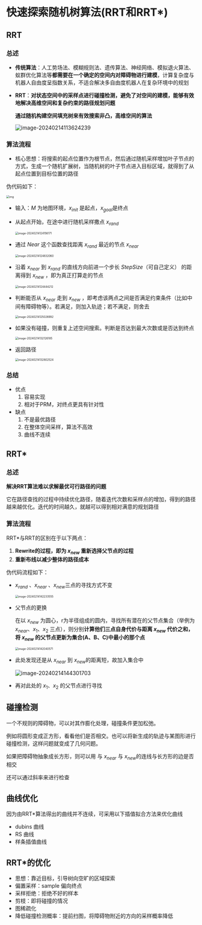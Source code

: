 # 快速探索随机树算法(RRT和RRT*)

## RRT

### 总述

- **传统算法**：人工势场法、模糊规则法、遗传算法、神经网络、模拟退火算法、蚁群优化算法等**都需要在一个确定的空间内对障碍物进行建模**，计算复杂度与机器人自由度呈指数关系，不适合解决多自由度机器人在复杂环境中的规划

- **RRT**：**对状态空间中的采样点进行碰撞检测，避免了对空间的建模，能够有效地解决高维空间和复杂约束的路径规划问题**

  **通过随机构建空间填充树来有效搜索非凸，高维空间的算法**

  ![image-20240214113624239](../../imgs/image-20240214113624239.png)



### 算法流程

- 核心思想：将搜索的起点位置作为根节点，然后通过随机采样增加叶子节点的方式，生成一个随机扩展树，当随机树的叶子节点进入目标区域，就得到了从起点位置到目标位置的路径

伪代码如下：

<img src="../../imgs/0ecfb2212f4f16c67b6ad5d5efa44e14.png" alt="img" style="zoom: 50%;" />

- 输入：$M$ 为地图环境，$x_{init}$ 是起点，$x_{goal}$​ 是终点

- 从起点开始，在途中进行随机采样撒点 $x_{rand}$​

  <img src="../../imgs/image-20240214124156171.png" alt="image-20240214124156171" style="zoom:50%;" />

- 通过 $Near$ 这个函数查找距离 $x_{rand}$ 最近的节点 $x_{near}$​

  <img src="../../imgs/image-20240214124832060.png" alt="image-20240214124832060" style="zoom:50%;" />

- 沿着 $x_{near}$ 到 $x_{rand}$ 的直线方向前进一个步长 $StepSize$（可自己定义） 的距离得到 $x_{new}$ ，即为真正打算走的节点

  <img src="../../imgs/image-20240214124444212.png" alt="image-20240214124444212" style="zoom:50%;" />

- 判断能否从 $x_{near}$ 走到 $x_{new}$ ，即考虑该两点之间是否满足约束条件（比如中间有障碍物等）。若满足，则加入轨迹；若不满足，则舍去

  <img src="../../imgs/image-20240214125026992.png" alt="image-20240214125026992" style="zoom:50%;" />

- 如果没有碰撞，则重复上述空间搜索。判断是否达到最大次数或是否达到终点

  <img src="../../imgs/image-20240214132126185.png" alt="image-20240214132126185" style="zoom:50%;" />

- 返回路径

  <img src="../../imgs/image-20240214132802524.png" alt="image-20240214132802524" style="zoom:50%;" />



### 总结

- 优点
  1. 容易实现
  2. 相对于PRM，对终点更具有针对性
- 缺点
  1. 不是最优路径
  2. 在整体空间采样，算法不高效
  3. 曲线不连续



## RRT*

### 总述

**解决RRT算法难以求解最优可行路径的问题**

它在路径查找的过程中持续优化路径，随着迭代次数和采样点的增加，得到的路径越来越优化。迭代的时间越久，就越可以得到相对满意的规划路径



### 算法流程

RRT*与RRT的区别在于以下两点：

1. **Rewrite的过程，即为 $x_{new}$ 重新选择父节点的过程**
2. **重新布线以减少整体的路径成本**



伪代码流程如下：

- $x_{rand}$ 、$x_{near}$ 、$x_{new}$​ 三点的寻找方式不变

  <img src="../../imgs/image-20240214142233555.png" alt="image-20240214142233555" style="zoom:50%;" />

- 父节点的更换

  在以 $x_{new}$ 为圆心，r为半径组成的圆内，寻找所有潜在的父节点集合（举例为$x_{near}$、$x_1$、$x_2$ 三点），则分别**计算他们三点自身代价与距离 $x_{new}$ 代价之和，将 $x_{new}$ 的父节点更新为集合(A、B、C)中最小的那个点**

  <img src="../../imgs/image-20240214142040571.png" alt="image-20240214142040571" style="zoom:50%;" />

- 此处发现还是从 $x_{near}$ 到 $x_{new}$​ 的距离短，故加入集合中

  ![image-20240214144301703](../../imgs/image-20240214144301703.png)

- 再对此处的 $x_1$、$x_2$ 的父节点进行寻找



## 碰撞检测

一个不规则的障碍物，可以对其作膨化处理，碰撞条件更加松弛。

例如将圆形变成正方形，看看他们是否相交。也可以将新生成的轨迹与某图形进行碰撞检测，这样问题就变成了几何问题。

如果把障碍物抽象成长方形，则可以用 与 $x_{near}$ 与 $x_{new}$​的连线与长方形的边是否相交

还可以通过斜率来进行检查



## 曲线优化

因为由RRT*算法得出的曲线并不连续，可采用以下插值拟合方法来优化曲线

- dubins 曲线
- RS 曲线
- 样条插值曲线



## RRT*的优化

- 思想：靠近目标，引导树向空旷的区域探索
- 偏置采样：sample 偏向终点
- 采样拒绝：拒绝不好的样本
- 剪枝：即将碰撞的情况
- 图稀疏化
- 降低碰撞检测概率：提前扫图，将障碍物附近的方向的采样概率降低